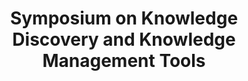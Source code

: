 ---
dateStart: 2006-02-03
dateEnd: 2006-02-08
title: "Symposium on Knowledge Discovery and Knowledge Management Tools"
venue: "National Institutes of Health"
organizer: "Deborah MacPherson, Jessica Clausen"
credit:
city: "Washington, DC"
state:
country: USA
pdfLink: 20060203-symposium-knowledge-management.pdf
venueImages:
---